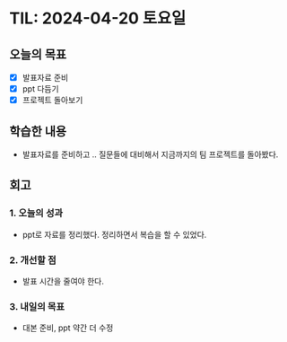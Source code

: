 # TIL: 2024-04-20 토요일
## 오늘의 목표
- [x] 발표자료 준비
- [x] ppt 다듬기
- [x] 프로젝트 돌아보기
## 학습한 내용
- 발표자료를 준비하고 .. 질문들에 대비해서 지금까지의 팀 프로젝트를 돌아봤다. 
## 회고
### 1. 오늘의 성과
- ppt로 자료를 정리했다. 정리하면서 복습을 할 수 있었다.
### 2. 개선할 점
- 발표 시간을 줄여야 한다.
### 3. 내일의 목표
- 대본 준비, ppt 약간 더 수정
